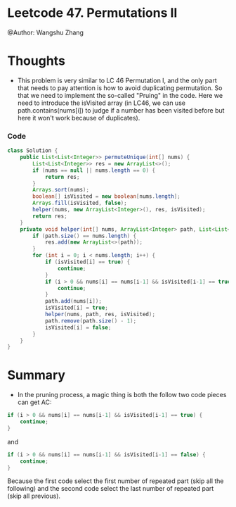 # Leetcode 47. Permutations II
@Author: Wangshu Zhang

# Thoughts
* This problem is very similar to LC 46 Permutation I, and the only part that needs to pay attention is how to avoid duplicating permutation. So that we need to implement the so-called "Pruing" in the code. Here we need to introduce the isVisited array (in LC46, we can use path.contains(nums[i]) to judge if a number has been visited before but here it won't work because of duplicates).

### Code
```Java
class Solution {
    public List<List<Integer>> permuteUnique(int[] nums) {
        List<List<Integer>> res = new ArrayList<>();
        if (nums == null || nums.length == 0) {
            return res;
        }
        Arrays.sort(nums);
        boolean[] isVisited = new boolean[nums.length];
        Arrays.fill(isVisited, false);
        helper(nums, new ArrayList<Integer>(), res, isVisited);
        return res;
    }
    private void helper(int[] nums, ArrayList<Integer> path, List<List<Integer>> res, boolean[] isVisited) {
        if (path.size() == nums.length) {
            res.add(new ArrayList<>(path));
        }
        for (int i = 0; i < nums.length; i++) {
            if (isVisited[i] == true) {
                continue;
            }
            if (i > 0 && nums[i] == nums[i-1] && isVisited[i-1] == true) {
                continue;
            }
            path.add(nums[i]);
            isVisited[i] = true;
            helper(nums, path, res, isVisited);
            path.remove(path.size() - 1);
            isVisited[i] = false;
        }
    }
}
```

# Summary
* In the pruning process, a magic thing is both the follow two code pieces can get AC:

```Java
if (i > 0 && nums[i] == nums[i-1] && isVisited[i-1] == true) {
    continue;
}
```

and

```Java
if (i > 0 && nums[i] == nums[i-1] && isVisited[i-1] == false) {
    continue;
}
```

Because the first code select the first number of repeated part (skip all the following) and the second code select the last number of repeated part (skip all previous).
